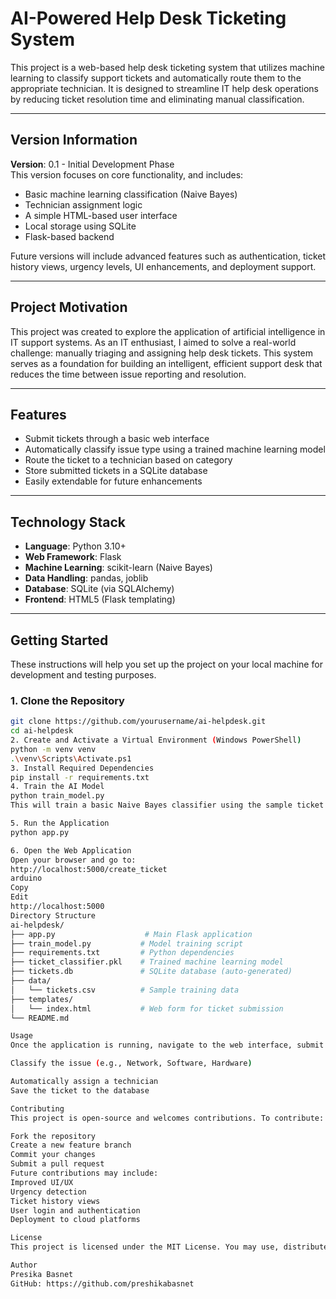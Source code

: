 # AI-Powered Help Desk Ticketing System

This project is a web-based help desk ticketing system that utilizes machine learning to classify support tickets and automatically route them to the appropriate technician. It is designed to streamline IT help desk operations by reducing ticket resolution time and eliminating manual classification.

---

## Version Information

**Version**: 0.1 - Initial Development Phase  
This version focuses on core functionality, and includes:

- Basic machine learning classification (Naive Bayes)
- Technician assignment logic
- A simple HTML-based user interface
- Local storage using SQLite
- Flask-based backend

Future versions will include advanced features such as authentication, ticket history views, urgency levels, UI enhancements, and deployment support.

---

## Project Motivation

This project was created to explore the application of artificial intelligence in IT support systems. As an IT enthusiast, I aimed to solve a real-world challenge: manually triaging and assigning help desk tickets. This system serves as a foundation for building an intelligent, efficient support desk that reduces the time between issue reporting and resolution.

---

## Features

- Submit tickets through a basic web interface
- Automatically classify issue type using a trained machine learning model
- Route the ticket to a technician based on category
- Store submitted tickets in a SQLite database
- Easily extendable for future enhancements

---

## Technology Stack

- **Language**: Python 3.10+
- **Web Framework**: Flask
- **Machine Learning**: scikit-learn (Naive Bayes)
- **Data Handling**: pandas, joblib
- **Database**: SQLite (via SQLAlchemy)
- **Frontend**: HTML5 (Flask templating)

---

## Getting Started

These instructions will help you set up the project on your local machine for development and testing purposes.

### 1. Clone the Repository

```bash
git clone https://github.com/yourusername/ai-helpdesk.git
cd ai-helpdesk
2. Create and Activate a Virtual Environment (Windows PowerShell)
python -m venv venv
.\venv\Scripts\Activate.ps1
3. Install Required Dependencies
pip install -r requirements.txt
4. Train the AI Model
python train_model.py
This will train a basic Naive Bayes classifier using the sample ticket data and save the model as ticket_classifier.pkl.

5. Run the Application
python app.py

6. Open the Web Application
Open your browser and go to:
http://localhost:5000/create_ticket
arduino
Copy
Edit
http://localhost:5000
Directory Structure
ai-helpdesk/
├── app.py                    # Main Flask application
├── train_model.py           # Model training script
├── requirements.txt         # Python dependencies
├── ticket_classifier.pkl    # Trained machine learning model
├── tickets.db               # SQLite database (auto-generated)
├── data/
│   └── tickets.csv          # Sample training data
├── templates/
│   └── index.html           # Web form for ticket submission
└── README.md

Usage
Once the application is running, navigate to the web interface, submit a ticket, and the system will:

Classify the issue (e.g., Network, Software, Hardware)

Automatically assign a technician
Save the ticket to the database

Contributing
This project is open-source and welcomes contributions. To contribute:

Fork the repository
Create a new feature branch
Commit your changes
Submit a pull request
Future contributions may include:
Improved UI/UX
Urgency detection
Ticket history views
User login and authentication
Deployment to cloud platforms

License
This project is licensed under the MIT License. You may use, distribute, or modify this software under the terms of that license.

Author
Presika Basnet
GitHub: https://github.com/preshikabasnet
